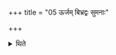 +++
title = "05 ऊर्जम् बिभ्रद्वः सुमनाः"

+++

<details><summary>थिते</summary>

5. Either having entered into his house) or while sleeping he mutters ūrjaṁ bibhrad vaḥ sumanāḥ...
</details>
